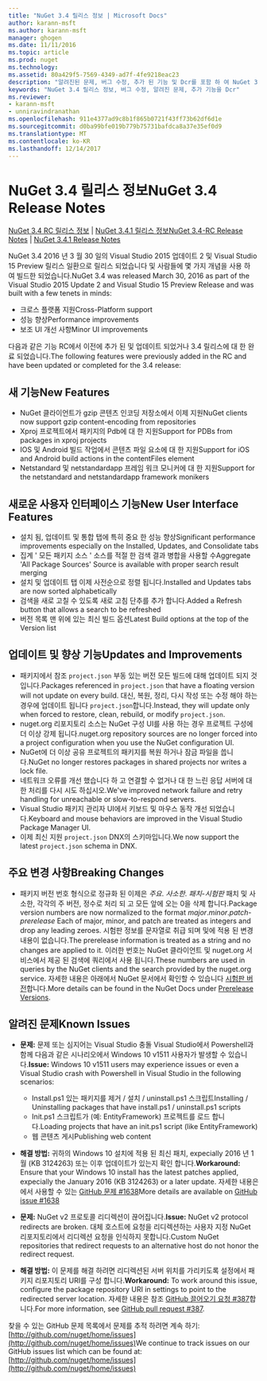 ```yaml
---
title: "NuGet 3.4 릴리스 정보 | Microsoft Docs"
author: karann-msft
ms.author: karann-msft
manager: ghogen
ms.date: 11/11/2016
ms.topic: article
ms.prod: nuget
ms.technology: 
ms.assetid: 80a429f5-7569-4349-ad7f-4fe9218eac23
description: "알려진된 문제, 버그 수정, 추가 된 기능 및 Dcr를 포함 하 여 NuGet 3.4에 대 한 릴리스 정보입니다."
keywords: "NuGet 3.4 릴리스 정보, 버그 수정, 알려진 문제, 추가 기능을 Dcr"
ms.reviewer:
- karann-msft
- unniravindranathan
ms.openlocfilehash: 911e4377ad9c8b1f865b0721f43ff73b62df6d1e
ms.sourcegitcommit: d0ba99bfe019b779b75731bafdca8a37e35ef0d9
ms.translationtype: MT
ms.contentlocale: ko-KR
ms.lasthandoff: 12/14/2017
---
```

# <a name="nuget-34-release-notes"></a><span data-ttu-id="116d5-104">NuGet 3.4 릴리스 정보</span><span class="sxs-lookup"><span data-stu-id="116d5-104">NuGet 3.4 Release Notes</span></span>

<span data-ttu-id="116d5-105">[NuGet 3.4 RC 릴리스 정보](../release-notes/nuget-3.4-RC.md) | [NuGet 3.4.1 릴리스 정보](../release-notes/nuget-3.4.1.md)</span><span class="sxs-lookup"><span data-stu-id="116d5-105">[NuGet 3.4-RC Release Notes](../release-notes/nuget-3.4-RC.md) | [NuGet 3.4.1 Release Notes](../release-notes/nuget-3.4.1.md)</span></span>

<span data-ttu-id="116d5-106">NuGet 3.4 2016 년 3 월 30 일의 Visual Studio 2015 업데이트 2 및 Visual Studio 15 Preview 릴리스 일환으로 릴리스 되었습니다 및 사람들에 몇 가지 개념을 사용 하 여 빌드한 되었습니다.</span><span class="sxs-lookup"><span data-stu-id="116d5-106">NuGet 3.4 was released March 30, 2016 as part of the Visual Studio 2015 Update 2 and Visual Studio 15 Preview Release and was built with a few tenets in minds:</span></span>

*  <span data-ttu-id="116d5-107">크로스 플랫폼 지원</span><span class="sxs-lookup"><span data-stu-id="116d5-107">Cross-Platform support</span></span>
*  <span data-ttu-id="116d5-108">성능 향상</span><span class="sxs-lookup"><span data-stu-id="116d5-108">Performance improvements</span></span>
*  <span data-ttu-id="116d5-109">보조 UI 개선 사항</span><span class="sxs-lookup"><span data-stu-id="116d5-109">Minor UI improvements</span></span>

<span data-ttu-id="116d5-110">다음과 같은 기능 RC에서 이전에 추가 된 및 업데이트 되었거나 3.4 릴리스에 대 한 완료 되었습니다.</span><span class="sxs-lookup"><span data-stu-id="116d5-110">The following features were previously added in the RC and have been updated or completed for the 3.4 release:</span></span>

## <a name="new-features"></a><span data-ttu-id="116d5-111">새 기능</span><span class="sxs-lookup"><span data-stu-id="116d5-111">New Features</span></span>

* <span data-ttu-id="116d5-112">NuGet 클라이언트가 gzip 콘텐츠 인코딩 저장소에서 이제 지원</span><span class="sxs-lookup"><span data-stu-id="116d5-112">NuGet clients now support gzip content-encoding from repositories</span></span>
* <span data-ttu-id="116d5-113">Xproj 프로젝트에서 패키지의 Pdb에 대 한 지원</span><span class="sxs-lookup"><span data-stu-id="116d5-113">Support for PDBs from packages in xproj projects</span></span>
* <span data-ttu-id="116d5-114">IOS 및 Android 빌드 작업에서 콘텐츠 파일 요소에 대 한 지원</span><span class="sxs-lookup"><span data-stu-id="116d5-114">Support for iOS and Android build actions in the contentFiles element</span></span>
* <span data-ttu-id="116d5-115">Netstandard 및 netstandardapp 프레임 워크 모니커에 대 한 지원</span><span class="sxs-lookup"><span data-stu-id="116d5-115">Support for the netstandard and netstandardapp framework monikers</span></span>

## <a name="new-user-interface-features"></a><span data-ttu-id="116d5-116">새로운 사용자 인터페이스 기능</span><span class="sxs-lookup"><span data-stu-id="116d5-116">New User Interface Features</span></span>

* <span data-ttu-id="116d5-117">설치 됨, 업데이트 및 통합 탭에 특히 중요 한 성능 향상</span><span class="sxs-lookup"><span data-stu-id="116d5-117">Significant performance improvements especially on the Installed, Updates, and Consolidate tabs</span></span>
* <span data-ttu-id="116d5-118">집계 ' 모든 패키지 소스 ' 소스를 적절 한 검색 결과 병합을 사용할 수</span><span class="sxs-lookup"><span data-stu-id="116d5-118">Aggregate 'All Package Sources' Source is available with proper search result merging</span></span>
* <span data-ttu-id="116d5-119">설치 및 업데이트 탭 이제 사전순으로 정렬 됩니다.</span><span class="sxs-lookup"><span data-stu-id="116d5-119">Installed and Updates tabs are now sorted alphabetically</span></span>
* <span data-ttu-id="116d5-120">검색을 새로 고칠 수 있도록 새로 고침 단추를 추가 합니다.</span><span class="sxs-lookup"><span data-stu-id="116d5-120">Added a Refresh button that allows a search to be refreshed</span></span>
* <span data-ttu-id="116d5-121">버전 목록 맨 위에 있는 최신 빌드 옵션</span><span class="sxs-lookup"><span data-stu-id="116d5-121">Latest Build options at the top of the Version list</span></span>

## <a name="updates-and-improvements"></a><span data-ttu-id="116d5-122">업데이트 및 향상 기능</span><span class="sxs-lookup"><span data-stu-id="116d5-122">Updates and Improvements</span></span>

* <span data-ttu-id="116d5-123">패키지에서 참조 `project.json` 부동 있는 버전 모든 빌드에 대해 업데이트 되지 것입니다.</span><span class="sxs-lookup"><span data-stu-id="116d5-123">Packages referenced in `project.json` that have a floating version will not update on every build.</span></span> <span data-ttu-id="116d5-124">대신, 복원, 정리, 다시 작성 또는 수정 해야 하는 경우에 업데이트 됩니다 `project.json`합니다.</span><span class="sxs-lookup"><span data-stu-id="116d5-124">Instead, they will update only when forced to restore, clean, rebuild, or modify `project.json`.</span></span>
* <span data-ttu-id="116d5-125">nuget.org 리포지토리 소스는 NuGet 구성 UI를 사용 하는 경우 프로젝트 구성에 더 이상 강제 됩니다.</span><span class="sxs-lookup"><span data-stu-id="116d5-125">nuget.org repository sources are no longer forced into a project configuration when you use the NuGet configuration UI.</span></span>
* <span data-ttu-id="116d5-126">NuGet에 더 이상 공유 프로젝트의 패키지를 복원 하거나 잠금 파일을 씁니다.</span><span class="sxs-lookup"><span data-stu-id="116d5-126">NuGet no longer restores packages in shared projects nor writes a lock file.</span></span>
* <span data-ttu-id="116d5-127">네트워크 오류를 개선 했습니다 하 고 연결할 수 없거나 대 한 느린 응답 서버에 대 한 처리를 다시 시도 하십시오.</span><span class="sxs-lookup"><span data-stu-id="116d5-127">We've improved network failure and retry handling for unreachable or slow-to-respond servers.</span></span>
* <span data-ttu-id="116d5-128">Visual Studio 패키지 관리자 UI에서 키보드 및 마우스 동작 개선 되었습니다.</span><span class="sxs-lookup"><span data-stu-id="116d5-128">Keyboard and mouse behaviors are improved in the Visual Studio Package Manager UI.</span></span>
* <span data-ttu-id="116d5-129">이제 최신 지원 `project.json` DNX의 스키마입니다.</span><span class="sxs-lookup"><span data-stu-id="116d5-129">We now support the latest `project.json` schema in DNX.</span></span>

## <a name="breaking-changes"></a><span data-ttu-id="116d5-130">주요 변경 사항</span><span class="sxs-lookup"><span data-stu-id="116d5-130">Breaking Changes</span></span>

* <span data-ttu-id="116d5-131">패키지 버전 번호 형식으로 정규화 된 이제은 *주요*. *사소한*. *패치*-*시험판* 패치 및 사소한, 각각의 주 버전, 정수로 처리 되 고 모든 앞에 오는 0을 삭제 합니다.</span><span class="sxs-lookup"><span data-stu-id="116d5-131">Package version numbers are now normalized to the format *major*.*minor*.*patch*-*prerelease*   Each of major, minor, and patch are treated as integers and drop any leading zeroes.</span></span>  <span data-ttu-id="116d5-132">시험판 정보를 문자열로 취급 되며 및에 적용 된 변경 내용이 없습니다.</span><span class="sxs-lookup"><span data-stu-id="116d5-132">The prerelease information is treated as a string and no changes are applied to it.</span></span> <span data-ttu-id="116d5-133">이러한 번호는 NuGet 클라이언트 및 nuget.org 서비스에서 제공 된 검색에 쿼리에서 사용 됩니다.</span><span class="sxs-lookup"><span data-stu-id="116d5-133">These numbers are used in queries by the NuGet clients and the search provided by the nuget.org service.</span></span>  <span data-ttu-id="116d5-134">자세한 내용은 아래에서 NuGet 문서에서 확인할 수 있습니다 [시험판 버전](../create-packages/prerelease-packages.md)합니다.</span><span class="sxs-lookup"><span data-stu-id="116d5-134">More details can be found in the NuGet Docs under [Prerelease Versions](../create-packages/prerelease-packages.md).</span></span>

## <a name="known-issues"></a><span data-ttu-id="116d5-135">알려진 문제</span><span class="sxs-lookup"><span data-stu-id="116d5-135">Known Issues</span></span>

* <span data-ttu-id="116d5-136">**문제:** 문제 또는 심지어는 Visual Studio 충돌 Visual Studio에서 Powershell과 함께 다음과 같은 시나리오에서 Windows 10 v1511 사용자가 발생할 수 있습니다.</span><span class="sxs-lookup"><span data-stu-id="116d5-136">**Issue:** Windows 10 v1511 users may experience issues or even a Visual Studio crash with Powershell in Visual Studio in the following scenarios:</span></span>
    * <span data-ttu-id="116d5-137">Install.ps1 있는 패키지를 제거 / 설치 / uninstall.ps1 스크립트</span><span class="sxs-lookup"><span data-stu-id="116d5-137">Installing / Uninstalling packages that have install.ps1 / uninstall.ps1 scripts</span></span>
    * <span data-ttu-id="116d5-138">Init.ps1 스크립트가 (예: EntityFramework) 프로젝트를 로드 합니다.</span><span class="sxs-lookup"><span data-stu-id="116d5-138">Loading projects that have an init.ps1 script (like EntityFramework)</span></span>
    * <span data-ttu-id="116d5-139">웹 콘텐츠 게시</span><span class="sxs-lookup"><span data-stu-id="116d5-139">Publishing web content</span></span>

* <span data-ttu-id="116d5-140">**해결 방법:** 귀하의 Windows 10 설치에 적용 된 최신 패치, expecially 2016 년 1 월 (KB 3124263) 또는 이후 업데이트가 있는지 확인 합니다.</span><span class="sxs-lookup"><span data-stu-id="116d5-140">**Workaround:** Ensure that your Windows 10 install has the latest patches applied, expecially the January 2016 (KB 3124263) or a later update.</span></span>  <span data-ttu-id="116d5-141">자세한 내용은에서 사용할 수 있는 [GitHub 문제 #1638](http://github.com/nuget/home/issues/1638)</span><span class="sxs-lookup"><span data-stu-id="116d5-141">More details are available on [GitHub issue #1638](http://github.com/nuget/home/issues/1638)</span></span>

* <span data-ttu-id="116d5-142">**문제:** NuGet v2 프로토콜 리디렉션이 끊어집니다.</span><span class="sxs-lookup"><span data-stu-id="116d5-142">**Issue:** NuGet v2 protocol redirects are broken.</span></span>
<span data-ttu-id="116d5-143">대체 호스트에 요청을 리디렉션하는 사용자 지정 NuGet 리포지토리에서 리디렉션 요청을 인식하지 못합니다.</span><span class="sxs-lookup"><span data-stu-id="116d5-143">Custom NuGet repositories that redirect requests to an alternative host do not honor the redirect request.</span></span>
* <span data-ttu-id="116d5-144">**해결 방법:** 이 문제를 해결 하려면 리디렉션된 서버 위치를 가리키도록 설정에서 패키지 리포지토리 URI를 구성 합니다.</span><span class="sxs-lookup"><span data-stu-id="116d5-144">**Workaround:**  To work around this issue, configure the package repository URI in settings to point to the redirected server location.</span></span>
<span data-ttu-id="116d5-145">자세한 내용은 참조 [GitHub 끌어오기 요청 #387](https://github.com/NuGet/NuGet.Client/pull/387)합니다.</span><span class="sxs-lookup"><span data-stu-id="116d5-145">For more information, see [GitHub pull request #387](https://github.com/NuGet/NuGet.Client/pull/387).</span></span>

<span data-ttu-id="116d5-146">찾을 수 있는 GitHub 문제 목록에서 문제를 추적 하려면 계속 하기: [http://github.com/nuget/home/issues](http://github.com/nuget/home/issues)</span><span class="sxs-lookup"><span data-stu-id="116d5-146">We continue to track issues on our GitHub issues list which can be found at: [http://github.com/nuget/home/issues](http://github.com/nuget/home/issues)</span></span>